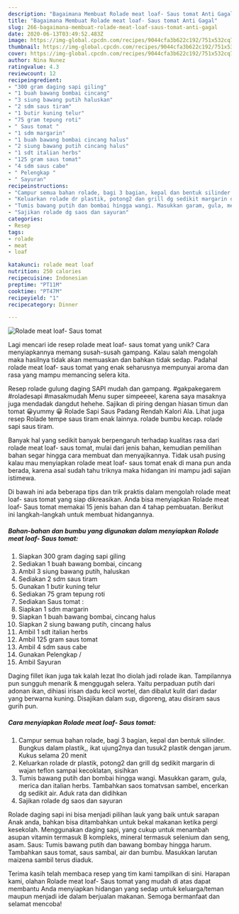 ```yaml
---
description: "Bagaimana Membuat Rolade meat loaf- Saus tomat Anti Gagal"
title: "Bagaimana Membuat Rolade meat loaf- Saus tomat Anti Gagal"
slug: 266-bagaimana-membuat-rolade-meat-loaf-saus-tomat-anti-gagal
date: 2020-06-13T03:49:52.483Z
image: https://img-global.cpcdn.com/recipes/9044cfa3b622c192/751x532cq70/rolade-meat-loaf-saus-tomat-foto-resep-utama.jpg
thumbnail: https://img-global.cpcdn.com/recipes/9044cfa3b622c192/751x532cq70/rolade-meat-loaf-saus-tomat-foto-resep-utama.jpg
cover: https://img-global.cpcdn.com/recipes/9044cfa3b622c192/751x532cq70/rolade-meat-loaf-saus-tomat-foto-resep-utama.jpg
author: Nina Nunez
ratingvalue: 4.3
reviewcount: 12
recipeingredient:
- "300 gram daging sapi giling"
- "1 buah bawang bombai cincang"
- "3 siung bawang putih haluskan"
- "2 sdm saus tiram"
- "1 butir kuning telur"
- "75 gram tepung roti"
- " Saus tomat "
- "1 sdm margarin"
- "1 buah bawang bombai cincang halus"
- "2 siung bawang putih cincang halus"
- "1 sdt italian herbs"
- "125 gram saus tomat"
- "4 sdm saus cabe"
- " Pelengkap "
- " Sayuran"
recipeinstructions:
- "Campur semua bahan rolade, bagi 3 bagian, kepal dan bentuk silinder. Bungkus dalam plastik,, ikat ujung2nya dan tusuk2 plastik dengan jarum. Kukus selama 20 menit"
- "Keluarkan rolade dr plastik, potong2 dan grill dg sedikit margarin di wajan teflon sampai kecoklatan, sisihkan"
- "Tumis bawang putih dan bombai hingga wangi. Masukkan garam, gula, merica dan italian herbs. Tambahkan saos tomatvsan sambel, encerkan dg sedikit air. Aduk rata dan didihkan"
- "Sajikan rolade dg saos dan sayuran"
categories:
- Resep
tags:
- rolade
- meat
- loaf

katakunci: rolade meat loaf 
nutrition: 250 calories
recipecuisine: Indonesian
preptime: "PT11M"
cooktime: "PT47M"
recipeyield: "1"
recipecategory: Dinner

---
```



![Rolade meat loaf- Saus tomat](https://img-global.cpcdn.com/recipes/9044cfa3b622c192/751x532cq70/rolade-meat-loaf-saus-tomat-foto-resep-utama.jpg)

Lagi mencari ide resep rolade meat loaf- saus tomat yang unik? Cara menyiapkannya memang susah-susah gampang. Kalau salah mengolah maka hasilnya tidak akan memuaskan dan bahkan tidak sedap. Padahal rolade meat loaf- saus tomat yang enak seharusnya mempunyai aroma dan rasa yang mampu memancing selera kita.

Resep rolade gulung daging SAPI mudah dan gampang. #gakpakegarem #roladesapi #masakmudah Menu super simpeeeel, karena saya masaknya juga mendadak dangdut hehehe. Sajikan di piring dengan hiasan timun dan tomat 😀yummy 😀 Rolade Sapi Saus Padang Rendah Kalori Ala. Lihat juga resep Rolade tempe saus tiram enak lainnya. rolade bumbu kecap. rolade sapi saus tiram.

Banyak hal yang sedikit banyak berpengaruh terhadap kualitas rasa dari rolade meat loaf- saus tomat, mulai dari jenis bahan, kemudian pemilihan bahan segar hingga cara membuat dan menyajikannya. Tidak usah pusing kalau mau menyiapkan rolade meat loaf- saus tomat enak di mana pun anda berada, karena asal sudah tahu triknya maka hidangan ini mampu jadi sajian istimewa.


Di bawah ini ada beberapa tips dan trik praktis dalam mengolah rolade meat loaf- saus tomat yang siap dikreasikan. Anda bisa menyiapkan Rolade meat loaf- Saus tomat memakai 15 jenis bahan dan 4 tahap pembuatan. Berikut ini langkah-langkah untuk membuat hidangannya.

<!--inarticleads1-->

##### Bahan-bahan dan bumbu yang digunakan dalam menyiapkan Rolade meat loaf- Saus tomat:

1. Siapkan 300 gram daging sapi giling
1. Sediakan 1 buah bawang bombai, cincang
1. Ambil 3 siung bawang putih, haluskan
1. Sediakan 2 sdm saus tiram
1. Gunakan 1 butir kuning telur
1. Sediakan 75 gram tepung roti
1. Sediakan  Saus tomat :
1. Siapkan 1 sdm margarin
1. Siapkan 1 buah bawang bombai, cincang halus
1. Siapkan 2 siung bawang putih, cincang halus
1. Ambil 1 sdt italian herbs
1. Ambil 125 gram saus tomat
1. Ambil 4 sdm saus cabe
1. Gunakan  Pelengkap /
1. Ambil  Sayuran


Daging fillet ikan juga tak kalah lezat lho diolah jadi rolade ikan. Tampilannya pun sungguh menarik &amp; menggugah selera. Yaitu perpaduan putih dari adonan ikan, dihiasi irisan dadu kecil wortel, dan dibalut kulit dari dadar yang berwarna kuning. Disajikan dalam sup, digoreng, atau disiram saus gurih pun. 

<!--inarticleads2-->

##### Cara menyiapkan Rolade meat loaf- Saus tomat:

1. Campur semua bahan rolade, bagi 3 bagian, kepal dan bentuk silinder. Bungkus dalam plastik,, ikat ujung2nya dan tusuk2 plastik dengan jarum. Kukus selama 20 menit
1. Keluarkan rolade dr plastik, potong2 dan grill dg sedikit margarin di wajan teflon sampai kecoklatan, sisihkan
1. Tumis bawang putih dan bombai hingga wangi. Masukkan garam, gula, merica dan italian herbs. Tambahkan saos tomatvsan sambel, encerkan dg sedikit air. Aduk rata dan didihkan
1. Sajikan rolade dg saos dan sayuran


Rolade daging sapi ini bisa menjadi pilihan lauk yang baik untuk sarapan Anak anda, bahkan bisa ditambahkan untuk bekal makanan ketika pergi kesekolah. Menggunakan daging sapi, yang cukup untuk menambah asupan vitamin termasuk B kompleks, mineral termasuk selenium dan seng, asam. Saus: Tumis bawang putih dan bawang bombay hingga harum. Tambahkan saus tomat, saus sambal, air dan bumbu. Masukkan larutan maizena sambil terus diaduk. 

Terima kasih telah membaca resep yang tim kami tampilkan di sini. Harapan kami, olahan Rolade meat loaf- Saus tomat yang mudah di atas dapat membantu Anda menyiapkan hidangan yang sedap untuk keluarga/teman maupun menjadi ide dalam berjualan makanan. Semoga bermanfaat dan selamat mencoba!
